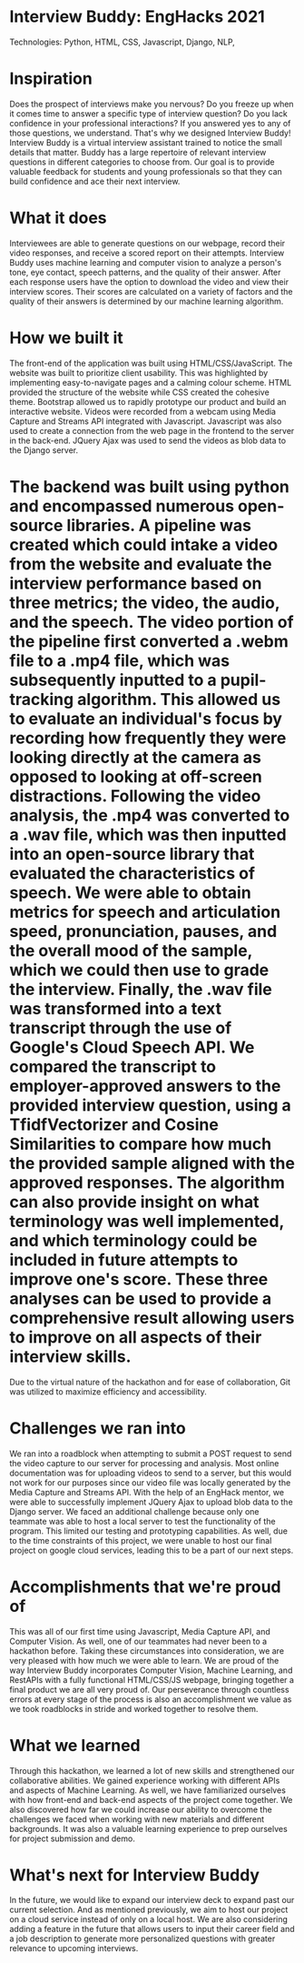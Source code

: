 # Interview Buddy: EngHacks 2021

Technologies: Python, HTML, CSS, Javascript, Django, NLP, 

# Inspiration
Does the prospect of interviews make you nervous? Do you freeze up when it comes time to answer a specific type of interview question? Do you lack confidence in your professional interactions? If you answered yes to any of those questions, we understand. That's why we designed Interview Buddy! Interview Buddy is a virtual interview assistant trained to notice the small details that matter. Buddy has a large repertoire of relevant interview questions in different categories to choose from. Our goal is to provide valuable feedback for students and young professionals so that they can build confidence and ace their next interview.

# What it does
Interviewees are able to generate questions on our webpage, record their video responses, and receive a scored report on their attempts. Interview Buddy uses machine learning and computer vision to analyze a person's tone, eye contact, speech patterns, and the quality of their answer. After each response users have the option to download the video and view their interview scores. Their scores are calculated on a variety of factors and the quality of their answers is determined by our machine learning algorithm.

# How we built it
The front-end of the application was built using HTML/CSS/JavaScript. The website was built to prioritize client usability. This was highlighted by implementing easy-to-navigate pages and a calming colour scheme. HTML provided the structure of the website while CSS created the cohesive theme. Bootstrap allowed us to rapidly prototype our product and build an interactive website. Videos were recorded from a webcam using Media Capture and Streams API integrated with Javascript. Javascript was also used to create a connection from the web page in the frontend to the server in the back-end. JQuery Ajax was used to send the videos as blob data to the Django server.

# The backend was built using python and encompassed numerous open-source libraries. A pipeline was created which could intake a video from the website and evaluate the interview performance based on three metrics; the video, the audio, and the speech. The video portion of the pipeline first converted a .webm file to a .mp4 file, which was subsequently inputted to a pupil-tracking algorithm. This allowed us to evaluate an individual's focus by recording how frequently they were looking directly at the camera as opposed to looking at off-screen distractions. Following the video analysis, the .mp4 was converted to a .wav file, which was then inputted into an open-source library that evaluated the characteristics of speech. We were able to obtain metrics for speech and articulation speed, pronunciation, pauses, and the overall mood of the sample, which we could then use to grade the interview. Finally, the .wav file was transformed into a text transcript through the use of Google's Cloud Speech API. We compared the transcript to employer-approved answers to the provided interview question, using a TfidfVectorizer and Cosine Similarities to compare how much the provided sample aligned with the approved responses. The algorithm can also provide insight on what terminology was well implemented, and which terminology could be included in future attempts to improve one's score. These three analyses can be used to provide a comprehensive result allowing users to improve on all aspects of their interview skills.

Due to the virtual nature of the hackathon and for ease of collaboration, Git was utilized to maximize efficiency and accessibility.

# Challenges we ran into
We ran into a roadblock when attempting to submit a POST request to send the video capture to our server for processing and analysis. Most online documentation was for uploading videos to send to a server, but this would not work for our purposes since our video file was locally generated by the Media Capture and Streams API. With the help of an EngHack mentor, we were able to successfully implement JQuery Ajax to upload blob data to the Django server. We faced an additional challenge because only one teammate was able to host a local server to test the functionality of the program. This limited our testing and prototyping capabilities. As well, due to the time constraints of this project, we were unable to host our final project on google cloud services, leading this to be a part of our next steps.

# Accomplishments that we're proud of
This was all of our first time using Javascript, Media Capture API, and Computer Vision. As well, one of our teammates had never been to a hackathon before. Taking these circumstances into consideration, we are very pleased with how much we were able to learn. We are proud of the way Interview Buddy incorporates Computer Vision, Machine Learning, and RestAPIs with a fully functional HTML/CSS/JS webpage, bringing together a final product we are all very proud of. Our perseverance through countless errors at every stage of the process is also an accomplishment we value as we took roadblocks in stride and worked together to resolve them.

# What we learned
Through this hackathon, we learned a lot of new skills and strengthened our collaborative abilities. We gained experience working with different APIs and aspects of Machine Learning. As well, we have familiarized ourselves with how front-end and back-end aspects of the project come together. We also discovered how far we could increase our ability to overcome the challenges we faced when working with new materials and different backgrounds. It was also a valuable learning experience to prep ourselves for project submission and demo.

# What's next for Interview Buddy
In the future, we would like to expand our interview deck to expand past our current selection. And as mentioned previously, we aim to host our project on a cloud service instead of only on a local host. We are also considering adding a feature in the future that allows users to input their career field and a job description to generate more personalized questions with greater relevance to upcoming interviews.
